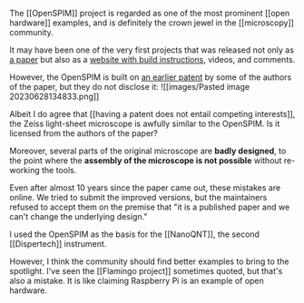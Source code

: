 The [[OpenSPIM]] project is regarded as one of the most prominent [[open hardware]] examples, and is definitely the crown jewel in the [[microscopy]] community. 

It may have been one of the very first projects that was released not only as [a paper](https://www.nature.com/articles/nmeth.2507) but also as a [website with build instructions](https://openspim.org/), videos, and comments.

However, the OpenSPIM is built on [an earlier patent](https://worldwide.espacenet.com/patent/search?q=pn%3DEP2107408A2) by some of the authors of the paper, but they do not disclose it:
![[images/Pasted image 20230628134833.png]]

Albeit I do agree that [[having a patent does not entail competing interests]], the Zeiss light-sheet microscope is awfully similar to the OpenSPIM. Is it licensed from the authors of the paper? 

Moreover, several parts of the original microscope are **badly designed**, to the point where the **assembly of the microscope is not possible** without re-working the tools. 

Even after almost 10 years since the paper came out, these mistakes are online. We tried to submit the improved versions, but the maintainers refused to accept them on the premise that "it is a published paper and we can't change the underlying design."

I used the OpenSPIM as the basis for the [[NanoQNT]], the second [[Dispertech]] instrument. 

However, I think the community should find better examples to bring to the spotlight. I've seen the [[Flamingo project]] sometimes quoted, but that's also a mistake. It is like claiming Raspberry Pi is an example of open hardware. 




